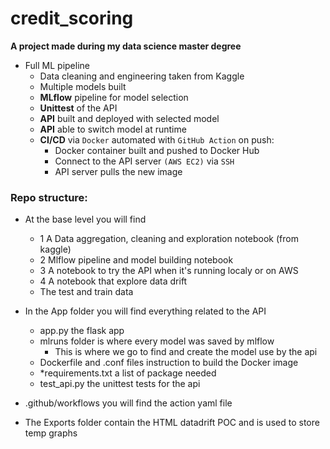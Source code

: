 # credit_scoring
**A project made during my data science master degree**

- Full ML pipeline
    - Data cleaning and engineering taken from Kaggle
    - Multiple models built
    - **MLflow** pipeline for model selection
    - **Unittest** of the API
    - **API** built and deployed with selected model
    - **API** able to switch model at runtime
    - **CI/CD** via `Docker` automated with `GitHub Action` on push:
        - Docker container built and pushed to Docker Hub
        - Connect to the API server `(AWS EC2)` via `SSH`
        - API server pulls the new image


### Repo structure:
- At the base level you will find
    - 1 A Data aggregation, cleaning and exploration notebook (from kaggle)
    - 2 Mlflow pipeline and model building notebook
    - 3 A notebook to try the API when it's running localy or on AWS 
    - 4 A notebook that explore data drift
    - The test and train data

- In the App folder you will find everything related to the API
    - app.py the flask app 
    - mlruns folder is where every model was saved by mlflow
        - This is where we go to find and create the model use by the api
    - Dockerfile and .conf files instruction to build the Docker image
    - *requirements.txt a list of package needed 
    - test_api.py the unittest tests for the api

- .github/workflows you will find the action yaml file

- The Exports folder contain the HTML datadrift POC and is used to store temp graphs
